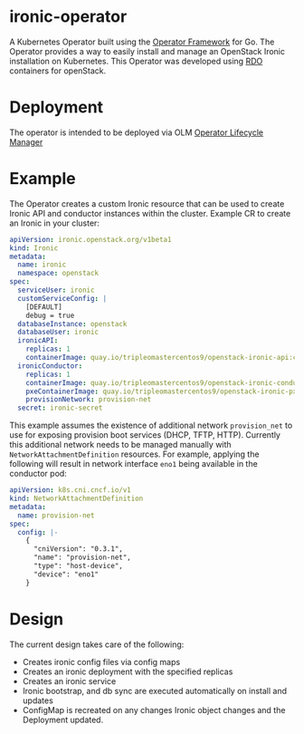 # ironic-operator
A Kubernetes Operator built using the [Operator Framework](https://github.com/operator-framework) for Go. The Operator provides a way to easily install and manage an OpenStack Ironic installation
on Kubernetes. This Operator was developed using [RDO](https://www.rdoproject.org/) containers for openStack.

# Deployment

The operator is intended to be deployed via OLM [Operator Lifecycle Manager](https://github.com/operator-framework/operator-lifecycle-manager)

# Example

The Operator creates a custom Ironic resource that can be used to create Ironic
API and conductor instances within the cluster. Example CR to create an Ironic
in your cluster:

```yaml
apiVersion: ironic.openstack.org/v1beta1
kind: Ironic
metadata:
  name: ironic
  namespace: openstack
spec:
  serviceUser: ironic
  customServiceConfig: |
    [DEFAULT]
    debug = true
  databaseInstance: openstack
  databaseUser: ironic
  ironicAPI:
    replicas: 1
    containerImage: quay.io/tripleomastercentos9/openstack-ironic-api:current-tripleo
  ironicConductor:
    replicas: 1
    containerImage: quay.io/tripleomastercentos9/openstack-ironic-conductor:current-tripleo
    pxeContainerImage: quay.io/tripleomastercentos9/openstack-ironic-pxe:current-tripleo
    provisionNetwork: provision-net
  secret: ironic-secret
```

This example assumes the existence of additional network `provision_net` to use
for exposing provision boot services (DHCP, TFTP, HTTP). Currently this
additional network needs to be managed manually with
`NetworkAttachmentDefinition` resources. For example, applying the following
will result in network interface `eno1` being available in the conductor pod:

```yaml
apiVersion: k8s.cni.cncf.io/v1
kind: NetworkAttachmentDefinition
metadata:
  name: provision-net
spec:
  config: |-
    {
      "cniVersion": "0.3.1",
      "name": "provision-net",
      "type": "host-device",
      "device": "eno1"
    }
```

# Design
The current design takes care of the following:

- Creates ironic config files via config maps
- Creates an ironic deployment with the specified replicas
- Creates an ironic service
- Ironic bootstrap, and db sync are executed automatically on install and updates
- ConfigMap is recreated on any changes Ironic object changes and the Deployment updated.
